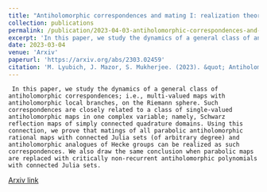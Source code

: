 ```yaml
---
title: "Antiholomorphic correspondences and mating I: realization theorems"
collection: publications
permalink: /publication/2023-04-03-antiholomorphic-correspondences-and-mating-I
excerpt: 'In this paper, we study the dynamics of a general class of antiholomorphic correspondences; i.e., multi-valued maps with antiholomorphic local branches, on the Riemann sphere. Such correspondences are closely related to a class of single-valued antiholomorphic maps in one complex variable; namely, Schwarz reflection maps of simply connected quadrature domains. Using this connection, we prove that matings of all parabolic antiholomorphic rational maps with connected Julia sets (of arbitrary degree) and antiholomorphic analogues of Hecke groups can be realized as such correspondences. We also draw the same conclusion when parabolic maps are replaced with critically non-recurrent antiholomorphic polynomials with connected Julia sets.'
date: 2023-03-04
venue: 'Arxiv'
paperurl: 'https://arxiv.org/abs/2303.02459'
citation: 'M. Lyubich, J. Mazor, S. Mukherjee. (2023). &quot; Antiholomorphic correspondences and mating I: realization theorems.&quot; Arxiv'
---
```

     In this paper, we study the dynamics of a general class of antiholomorphic correspondences; i.e., multi-valued maps with antiholomorphic local branches, on the Riemann sphere. Such correspondences are closely related to a class of single-valued antiholomorphic maps in one complex variable; namely, Schwarz reflection maps of simply connected quadrature domains. Using this connection, we prove that matings of all parabolic antiholomorphic rational maps with connected Julia sets (of arbitrary degree) and antiholomorphic analogues of Hecke groups can be realized as such correspondences. We also draw the same conclusion when parabolic maps are replaced with critically non-recurrent antiholomorphic polynomials with connected Julia sets. 

[Arxiv link](https://arxiv.org/abs/2303.02459)